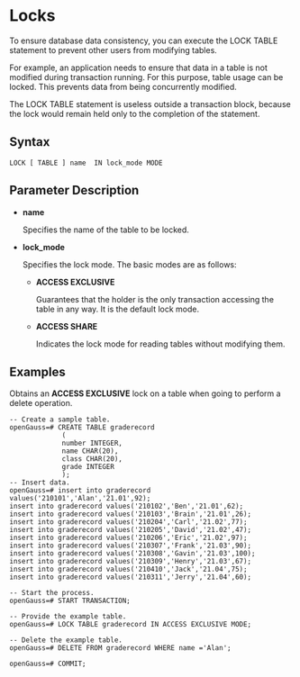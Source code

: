 # Locks<a name="EN-US_TOPIC_0000001225179937"></a>

To ensure database data consistency, you can execute the LOCK TABLE statement to prevent other users from modifying tables.

For example, an application needs to ensure that data in a table is not modified during transaction running. For this purpose, table usage can be locked. This prevents data from being concurrently modified.

The LOCK TABLE statement is useless outside a transaction block, because the lock would remain held only to the completion of the statement.

## Syntax<a name="section1632155118333"></a>

```
LOCK [ TABLE ] name  IN lock_mode MODE
```

## Parameter Description<a name="section6973139183420"></a>

-   **name**

    Specifies the name of the table to be locked.

-   **lock\_mode**

    Specifies the lock mode. The basic modes are as follows:

    -   **ACCESS EXCLUSIVE**

        Guarantees that the holder is the only transaction accessing the table in any way. It is the default lock mode.

    -   **ACCESS SHARE**

        Indicates the lock mode for reading tables without modifying them.



## Examples<a name="en-us_topic_0283136808_en-us_topic_0237122168_en-us_topic_0059778442_s9884bdbe455b460a9a2dde267283b75b"></a>

Obtains an  **ACCESS EXCLUSIVE**  lock on a table when going to perform a delete operation.

```
-- Create a sample table.
openGauss=# CREATE TABLE graderecord  
             (  
             number INTEGER,  
             name CHAR(20),  
             class CHAR(20),  
             grade INTEGER
             );
-- Insert data.
openGauss=# insert into graderecord values('210101','Alan','21.01',92);  
insert into graderecord values('210102','Ben','21.01',62);  
insert into graderecord values('210103','Brain','21.01',26);  
insert into graderecord values('210204','Carl','21.02',77);  
insert into graderecord values('210205','David','21.02',47);  
insert into graderecord values('210206','Eric','21.02',97);  
insert into graderecord values('210307','Frank','21.03',90);  
insert into graderecord values('210308','Gavin','21.03',100); 
insert into graderecord values('210309','Henry','21.03',67);  
insert into graderecord values('210410','Jack','21.04',75);  
insert into graderecord values('210311','Jerry','21.04',60);

-- Start the process.
openGauss=# START TRANSACTION;

-- Provide the example table.
openGauss=# LOCK TABLE graderecord IN ACCESS EXCLUSIVE MODE;

-- Delete the example table.
openGauss=# DELETE FROM graderecord WHERE name ='Alan';

openGauss=# COMMIT;
```

